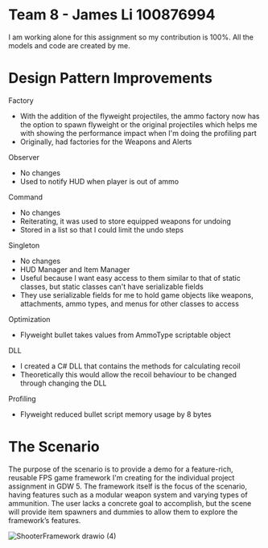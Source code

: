 # Team 8 - James Li 100876994
I am working alone for this assignment so my contribution is 100%. All the models and code are created by me.

# Design Pattern Improvements

Factory
- With the addition of the flyweight projectiles, the ammo factory now has the option to spawn flyweight or the original projectiles which helps me with showing the performance impact when I'm doing the profiling part
- Originally, had factories for the Weapons and Alerts

Observer
- No changes
- Used to notify HUD when player is out of ammo

Command
- No changes
- Reiterating, it was used to store equipped weapons for undoing
- Stored in a list so that I could limit the undo steps

Singleton
- No changes
- HUD Manager and Item Manager
- Useful because I want easy access to them similar to that of static classes, but static classes can't have serializable fields 
- They use serializable fields for me to hold game objects like weapons, attachments, ammo types, and menus for other classes to access

Optimization
- Flyweight bullet takes values from AmmoType scriptable object

DLL
- I created a C# DLL that contains the methods for calculating recoil
- Theoretically this would allow the recoil behaviour to be changed through changing the DLL

Profiling
- Flyweight reduced bullet script memory usage by 8 bytes


# The Scenario
The purpose of the scenario is to provide a demo for a feature-rich, reusable FPS game framework I'm creating for the individual project assignment in GDW 5. 
The framework itself is the focus of the scenario, having features such as a modular weapon system and varying types of ammunition.
The user lacks a concrete goal to accomplish, but the scene will provide item spawners and dummies to allow them to explore the framework’s features.

![ShooterFramework drawio (4)](https://github.com/user-attachments/assets/b63b5962-a9f8-4ebe-9439-3e0a3b9ea05c)

